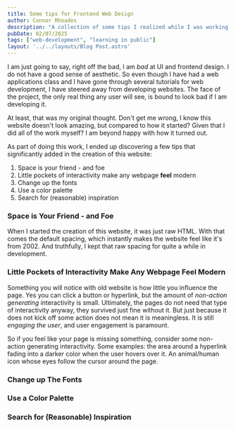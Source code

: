 ```yaml
---
title: Some tips for Frontend Web Design
author: Connor Rhoades
description: "A collection of some tips I realized while I was working on this website"
pubDate: 02/07/2025
tags: ["web-development", "learning in public"]
layout: '../../layouts/Blog Post.astro'
---
```


I am just going to say, right off the bad, I am *bad* at UI and frontend design. I do not have a good sense of aesthetic. So even though I have had a web applications class and I have gone through several tutorials for web development, I have steered away from developing websites. The face of the project, the only real thing any user will see, is bound to look bad if I am developing it. 

At least, that was my original thought. Don't get me wrong, I know this website doesn't look amazing, but compared to how it started? Given that I did all of the work myself? I am beyond happy with how it turned out.

As part of doing this work, I ended up discovering a few tips that significantly added in the creation of this website:
1. Space is your friend - and foe
2. Little pockets of interactivity make any webpage **feel** modern
3. Change up the fonts
4. Use a color palette
5. Search for (reasonable) inspiration

### Space is Your Friend - and Foe
When I started the creation of this website, it was just raw HTML. With that comes the default spacing, which instantly makes the website feel like it's from 2002. And truthfully, I kept that raw spacing for quite a while in development. 

### Little Pockets of Interactivity Make Any Webpage Feel Modern
Something you will notice with old website is how little you influence the page. Yes you can click a button or hyperlink, but the amount of *non-action generating* interactivity is small. Ultimately, the pages do not need that type of interactivity anyway, they survived just fine without it. But just because it does not kick off some action does not mean it is meaningless. It is still *engaging the user*, and user engagement is paramount. 

So if you feel like your page is missing something, consider some non-action generating interactivity. Some examples: the area around a hyperlink fading into a darker color when the user hovers over it. An animal/human icon whose eyes follow the cursor around the page. 

### Change up The Fonts

### Use a Color Palette

### Search for (Reasonable) Inspiration
